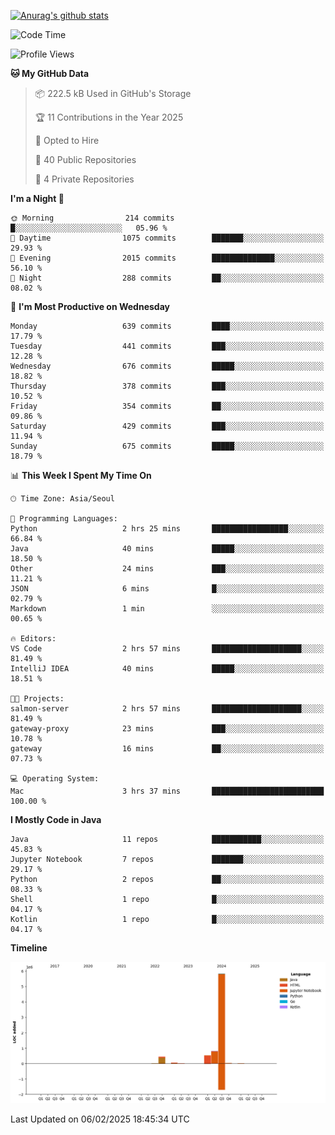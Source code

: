 [![Anurag's github stats](https://github-readme-stats.vercel.app/api?username=hajubal)](https://github.com/anuraghazra/github-readme-stats)

<!--START_SECTION:waka-->
![Code Time](http://img.shields.io/badge/Code%20Time-182%20hrs%2036%20mins-blue)

![Profile Views](http://img.shields.io/badge/Profile%20Views-0-blue)

**🐱 My GitHub Data** 

> 📦 222.5 kB Used in GitHub's Storage 
 > 
> 🏆 11 Contributions in the Year 2025
 > 
> 💼 Opted to Hire
 > 
> 📜 40 Public Repositories 
 > 
> 🔑 4 Private Repositories 
 > 
**I'm a Night 🦉** 

```text
🌞 Morning                214 commits         █░░░░░░░░░░░░░░░░░░░░░░░░   05.96 % 
🌆 Daytime                1075 commits        ███████░░░░░░░░░░░░░░░░░░   29.93 % 
🌃 Evening                2015 commits        ██████████████░░░░░░░░░░░   56.10 % 
🌙 Night                  288 commits         ██░░░░░░░░░░░░░░░░░░░░░░░   08.02 % 
```
📅 **I'm Most Productive on Wednesday** 

```text
Monday                   639 commits         ████░░░░░░░░░░░░░░░░░░░░░   17.79 % 
Tuesday                  441 commits         ███░░░░░░░░░░░░░░░░░░░░░░   12.28 % 
Wednesday                676 commits         █████░░░░░░░░░░░░░░░░░░░░   18.82 % 
Thursday                 378 commits         ███░░░░░░░░░░░░░░░░░░░░░░   10.52 % 
Friday                   354 commits         ██░░░░░░░░░░░░░░░░░░░░░░░   09.86 % 
Saturday                 429 commits         ███░░░░░░░░░░░░░░░░░░░░░░   11.94 % 
Sunday                   675 commits         █████░░░░░░░░░░░░░░░░░░░░   18.79 % 
```


📊 **This Week I Spent My Time On** 

```text
🕑︎ Time Zone: Asia/Seoul

💬 Programming Languages: 
Python                   2 hrs 25 mins       █████████████████░░░░░░░░   66.84 % 
Java                     40 mins             █████░░░░░░░░░░░░░░░░░░░░   18.50 % 
Other                    24 mins             ███░░░░░░░░░░░░░░░░░░░░░░   11.21 % 
JSON                     6 mins              █░░░░░░░░░░░░░░░░░░░░░░░░   02.79 % 
Markdown                 1 min               ░░░░░░░░░░░░░░░░░░░░░░░░░   00.65 % 

🔥 Editors: 
VS Code                  2 hrs 57 mins       ████████████████████░░░░░   81.49 % 
IntelliJ IDEA            40 mins             █████░░░░░░░░░░░░░░░░░░░░   18.51 % 

🐱‍💻 Projects: 
salmon-server            2 hrs 57 mins       ████████████████████░░░░░   81.49 % 
gateway-proxy            23 mins             ███░░░░░░░░░░░░░░░░░░░░░░   10.78 % 
gateway                  16 mins             ██░░░░░░░░░░░░░░░░░░░░░░░   07.73 % 

💻 Operating System: 
Mac                      3 hrs 37 mins       █████████████████████████   100.00 % 
```

**I Mostly Code in Java** 

```text
Java                     11 repos            ███████████░░░░░░░░░░░░░░   45.83 % 
Jupyter Notebook         7 repos             ███████░░░░░░░░░░░░░░░░░░   29.17 % 
Python                   2 repos             ██░░░░░░░░░░░░░░░░░░░░░░░   08.33 % 
Shell                    1 repo              █░░░░░░░░░░░░░░░░░░░░░░░░   04.17 % 
Kotlin                   1 repo              █░░░░░░░░░░░░░░░░░░░░░░░░   04.17 % 
```



**Timeline**

![Lines of Code chart](https://raw.githubusercontent.com/hajubal/hajubal/main/assets/bar_graph.png)


 Last Updated on 06/02/2025 18:45:34 UTC
<!--END_SECTION:waka-->